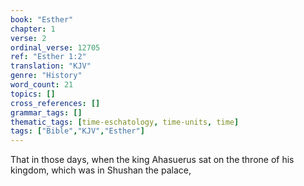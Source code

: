 ```yaml
---
book: "Esther"
chapter: 1
verse: 2
ordinal_verse: 12705
ref: "Esther 1:2"
translation: "KJV"
genre: "History"
word_count: 21
topics: []
cross_references: []
grammar_tags: []
thematic_tags: [time-eschatology, time-units, time]
tags: ["Bible","KJV","Esther"]
---
```

That in those days, when the king Ahasuerus sat on the throne of his kingdom, which was in Shushan the palace,
